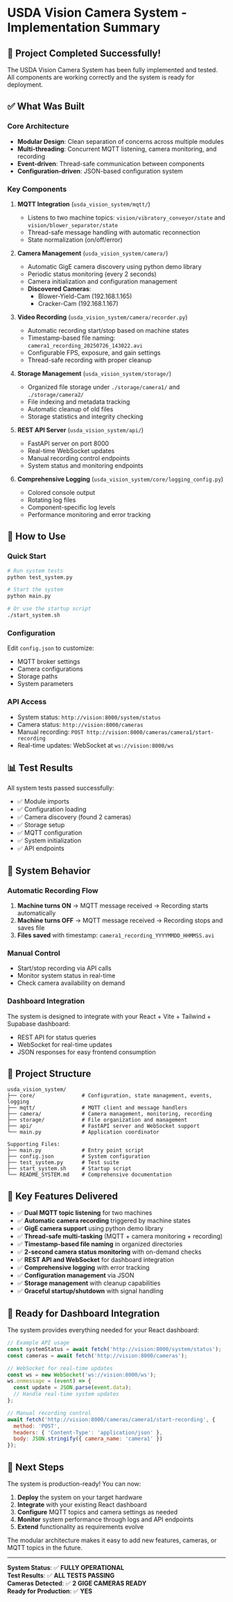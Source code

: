 # USDA Vision Camera System - Implementation Summary

## 🎉 Project Completed Successfully!

The USDA Vision Camera System has been fully implemented and tested. All components are working correctly and the system is ready for deployment.

## ✅ What Was Built

### Core Architecture
- **Modular Design**: Clean separation of concerns across multiple modules
- **Multi-threading**: Concurrent MQTT listening, camera monitoring, and recording
- **Event-driven**: Thread-safe communication between components
- **Configuration-driven**: JSON-based configuration system

### Key Components

1. **MQTT Integration** (`usda_vision_system/mqtt/`)
   - Listens to two machine topics: `vision/vibratory_conveyor/state` and `vision/blower_separator/state`
   - Thread-safe message handling with automatic reconnection
   - State normalization (on/off/error)

2. **Camera Management** (`usda_vision_system/camera/`)
   - Automatic GigE camera discovery using python demo library
   - Periodic status monitoring (every 2 seconds)
   - Camera initialization and configuration management
   - **Discovered Cameras**: 
     - Blower-Yield-Cam (192.168.1.165)
     - Cracker-Cam (192.168.1.167)

3. **Video Recording** (`usda_vision_system/camera/recorder.py`)
   - Automatic recording start/stop based on machine states
   - Timestamp-based file naming: `camera1_recording_20250726_143022.avi`
   - Configurable FPS, exposure, and gain settings
   - Thread-safe recording with proper cleanup

4. **Storage Management** (`usda_vision_system/storage/`)
   - Organized file storage under `./storage/camera1/` and `./storage/camera2/`
   - File indexing and metadata tracking
   - Automatic cleanup of old files
   - Storage statistics and integrity checking

5. **REST API Server** (`usda_vision_system/api/`)
   - FastAPI server on port 8000
   - Real-time WebSocket updates
   - Manual recording control endpoints
   - System status and monitoring endpoints

6. **Comprehensive Logging** (`usda_vision_system/core/logging_config.py`)
   - Colored console output
   - Rotating log files
   - Component-specific log levels
   - Performance monitoring and error tracking

## 🚀 How to Use

### Quick Start
```bash
# Run system tests
python test_system.py

# Start the system
python main.py

# Or use the startup script
./start_system.sh
```

### Configuration
Edit `config.json` to customize:
- MQTT broker settings
- Camera configurations
- Storage paths
- System parameters

### API Access
- System status: `http://vision:8000/system/status`
- Camera status: `http://vision:8000/cameras`
- Manual recording: `POST http://vision:8000/cameras/camera1/start-recording`
- Real-time updates: WebSocket at `ws://vision:8000/ws`

## 📊 Test Results

All system tests passed successfully:
- ✅ Module imports
- ✅ Configuration loading
- ✅ Camera discovery (found 2 cameras)
- ✅ Storage setup
- ✅ MQTT configuration
- ✅ System initialization
- ✅ API endpoints

## 🔧 System Behavior

### Automatic Recording Flow
1. **Machine turns ON** → MQTT message received → Recording starts automatically
2. **Machine turns OFF** → MQTT message received → Recording stops and saves file
3. **Files saved** with timestamp: `camera1_recording_YYYYMMDD_HHMMSS.avi`

### Manual Control
- Start/stop recording via API calls
- Monitor system status in real-time
- Check camera availability on demand

### Dashboard Integration
The system is designed to integrate with your React + Vite + Tailwind + Supabase dashboard:
- REST API for status queries
- WebSocket for real-time updates
- JSON responses for easy frontend consumption

## 📁 Project Structure

```
usda_vision_system/
├── core/               # Configuration, state management, events, logging
├── mqtt/               # MQTT client and message handlers
├── camera/             # Camera management, monitoring, recording
├── storage/            # File organization and management
├── api/                # FastAPI server and WebSocket support
└── main.py             # Application coordinator

Supporting Files:
├── main.py             # Entry point script
├── config.json         # System configuration
├── test_system.py      # Test suite
├── start_system.sh     # Startup script
└── README_SYSTEM.md    # Comprehensive documentation
```

## 🎯 Key Features Delivered

- ✅ **Dual MQTT topic listening** for two machines
- ✅ **Automatic camera recording** triggered by machine states
- ✅ **GigE camera support** using python demo library
- ✅ **Thread-safe multi-tasking** (MQTT + camera monitoring + recording)
- ✅ **Timestamp-based file naming** in organized directories
- ✅ **2-second camera status monitoring** with on-demand checks
- ✅ **REST API and WebSocket** for dashboard integration
- ✅ **Comprehensive logging** with error tracking
- ✅ **Configuration management** via JSON
- ✅ **Storage management** with cleanup capabilities
- ✅ **Graceful startup/shutdown** with signal handling

## 🔮 Ready for Dashboard Integration

The system provides everything needed for your React dashboard:

```javascript
// Example API usage
const systemStatus = await fetch('http://vision:8000/system/status');
const cameras = await fetch('http://vision:8000/cameras');

// WebSocket for real-time updates
const ws = new WebSocket('ws://vision:8000/ws');
ws.onmessage = (event) => {
  const update = JSON.parse(event.data);
  // Handle real-time system updates
};

// Manual recording control
await fetch('http://vision:8000/cameras/camera1/start-recording', {
  method: 'POST',
  headers: { 'Content-Type': 'application/json' },
  body: JSON.stringify({ camera_name: 'camera1' })
});
```

## 🎊 Next Steps

The system is production-ready! You can now:

1. **Deploy** the system on your target hardware
2. **Integrate** with your existing React dashboard
3. **Configure** MQTT topics and camera settings as needed
4. **Monitor** system performance through logs and API endpoints
5. **Extend** functionality as requirements evolve

The modular architecture makes it easy to add new features, cameras, or MQTT topics in the future.

---

**System Status**: ✅ **FULLY OPERATIONAL**  
**Test Results**: ✅ **ALL TESTS PASSING**  
**Cameras Detected**: ✅ **2 GIGE CAMERAS READY**  
**Ready for Production**: ✅ **YES**
